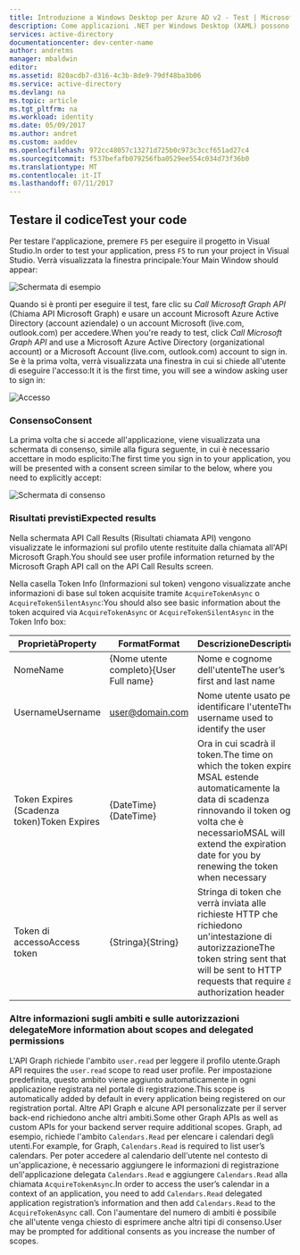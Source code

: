 ```yaml
---
title: Introduzione a Windows Desktop per Azure AD v2 - Test | Microsoft Docs
description: Come applicazioni .NET per Windows Desktop (XAML) possono chiamare un'API che richiede token di accesso dall'endpoint di Azure Active Directory v2
services: active-directory
documentationcenter: dev-center-name
author: andretms
manager: mbaldwin
editor: 
ms.assetid: 820acdb7-d316-4c3b-8de9-79df48ba3b06
ms.service: active-directory
ms.devlang: na
ms.topic: article
ms.tgt_pltfrm: na
ms.workload: identity
ms.date: 05/09/2017
ms.author: andret
ms.custom: aaddev
ms.openlocfilehash: 972cc48057c13271d725b0c973c3ccf651ad27c4
ms.sourcegitcommit: f537befafb079256fba0529ee554c034d73f36b0
ms.translationtype: MT
ms.contentlocale: it-IT
ms.lasthandoff: 07/11/2017
---
```

## <a name="test-your-code"></a><span data-ttu-id="bca98-103">Testare il codice</span><span class="sxs-lookup"><span data-stu-id="bca98-103">Test your code</span></span>

<span data-ttu-id="bca98-104">Per testare l'applicazione, premere `F5` per eseguire il progetto in Visual Studio.</span><span class="sxs-lookup"><span data-stu-id="bca98-104">In order to test your application, press `F5` to run your project in Visual Studio.</span></span> <span data-ttu-id="bca98-105">Verrà visualizzata la finestra principale:</span><span class="sxs-lookup"><span data-stu-id="bca98-105">Your Main Window should appear:</span></span>

![Schermata di esempio](media/active-directory-mobileanddesktopapp-windowsdesktop-test/samplescreenshot.png)

<span data-ttu-id="bca98-107">Quando si è pronti per eseguire il test, fare clic su *Call Microsoft Graph API* (Chiama API Microsoft Graph) e usare un account Microsoft Azure Active Directory (account aziendale) o un account Microsoft (live.com, outlook.com) per accedere.</span><span class="sxs-lookup"><span data-stu-id="bca98-107">When you're ready to test, click *Call Microsoft Graph API* and use a Microsoft Azure Active Directory (organizational account) or a Microsoft Account (live.com, outlook.com) account to sign in.</span></span> <span data-ttu-id="bca98-108">Se è la prima volta, verrà visualizzata una finestra in cui si chiede all'utente di eseguire l'accesso:</span><span class="sxs-lookup"><span data-stu-id="bca98-108">It it is the first time, you will see a window asking user to sign in:</span></span>

![Accesso](media/active-directory-mobileanddesktopapp-windowsdesktop-test/signinscreenshot.png)

### <a name="consent"></a><span data-ttu-id="bca98-110">Consenso</span><span class="sxs-lookup"><span data-stu-id="bca98-110">Consent</span></span>
<span data-ttu-id="bca98-111">La prima volta che si accede all'applicazione, viene visualizzata una schermata di consenso, simile alla figura seguente, in cui è necessario accettare in modo esplicito:</span><span class="sxs-lookup"><span data-stu-id="bca98-111">The first time you sign in to your application, you will be presented with a consent screen similar to the below, where you need to explicitly accept:</span></span>

![Schermata di consenso](media/active-directory-mobileanddesktopapp-windowsdesktop-test/consentscreen.png)

### <a name="expected-results"></a><span data-ttu-id="bca98-113">Risultati previsti</span><span class="sxs-lookup"><span data-stu-id="bca98-113">Expected results</span></span>
<span data-ttu-id="bca98-114">Nella schermata API Call Results (Risultati chiamata API) vengono visualizzate le informazioni sul profilo utente restituite dalla chiamata all'API Microsoft Graph.</span><span class="sxs-lookup"><span data-stu-id="bca98-114">You should see user profile information returned by the Microsoft Graph API call on the API Call Results screen.</span></span>

<span data-ttu-id="bca98-115">Nella casella Token Info (Informazioni sul token) vengono visualizzate anche informazioni di base sul token acquisite tramite `AcquireTokenAsync` o `AcquireTokenSilentAsync`:</span><span class="sxs-lookup"><span data-stu-id="bca98-115">You  should also see basic information about the token acquired via `AcquireTokenAsync` or `AcquireTokenSilentAsync` in the Token Info box:</span></span>

|<span data-ttu-id="bca98-116">Proprietà</span><span class="sxs-lookup"><span data-stu-id="bca98-116">Property</span></span>  |<span data-ttu-id="bca98-117">Format</span><span class="sxs-lookup"><span data-stu-id="bca98-117">Format</span></span>  |<span data-ttu-id="bca98-118">Descrizione</span><span class="sxs-lookup"><span data-stu-id="bca98-118">Description</span></span> |
|---------|---------|---------|
|<span data-ttu-id="bca98-119">Nome</span><span class="sxs-lookup"><span data-stu-id="bca98-119">Name</span></span> | <span data-ttu-id="bca98-120">{Nome utente completo}</span><span class="sxs-lookup"><span data-stu-id="bca98-120">{User Full name}</span></span> |<span data-ttu-id="bca98-121">Nome e cognome dell'utente</span><span class="sxs-lookup"><span data-stu-id="bca98-121">The user’s first and last name</span></span>|
|<span data-ttu-id="bca98-122">Username</span><span class="sxs-lookup"><span data-stu-id="bca98-122">Username</span></span> |<span>user@domain.com</span> |<span data-ttu-id="bca98-123">Nome utente usato per identificare l'utente</span><span class="sxs-lookup"><span data-stu-id="bca98-123">The username used to identify the user</span></span>|
|<span data-ttu-id="bca98-124">Token Expires (Scadenza token)</span><span class="sxs-lookup"><span data-stu-id="bca98-124">Token Expires</span></span> |<span data-ttu-id="bca98-125">{DateTime}</span><span class="sxs-lookup"><span data-stu-id="bca98-125">{DateTime}</span></span>         |<span data-ttu-id="bca98-126">Ora in cui scadrà il token.</span><span class="sxs-lookup"><span data-stu-id="bca98-126">The time on which the token expires.</span></span> <span data-ttu-id="bca98-127">MSAL estende automaticamente la data di scadenza rinnovando il token ogni volta che è necessario</span><span class="sxs-lookup"><span data-stu-id="bca98-127">MSAL will extend the expiration date for you by renewing the token when necessary</span></span>|
|<span data-ttu-id="bca98-128">Token di accesso</span><span class="sxs-lookup"><span data-stu-id="bca98-128">Access token</span></span> |<span data-ttu-id="bca98-129">{Stringa}</span><span class="sxs-lookup"><span data-stu-id="bca98-129">{String}</span></span>         |<span data-ttu-id="bca98-130">Stringa di token che verrà inviata alle richieste HTTP che richiedono un'intestazione di autorizzazione</span><span class="sxs-lookup"><span data-stu-id="bca98-130">The token string sent that will be sent to HTTP requests that require an authorization header</span></span>|

<!--start-collapse-->
### <a name="more-information-about-scopes-and-delegated-permissions"></a><span data-ttu-id="bca98-131">Altre informazioni sugli ambiti e sulle autorizzazioni delegate</span><span class="sxs-lookup"><span data-stu-id="bca98-131">More information about scopes and delegated permissions</span></span>
<span data-ttu-id="bca98-132">L'API Graph richiede l'ambito `user.read` per leggere il profilo utente.</span><span class="sxs-lookup"><span data-stu-id="bca98-132">Graph API requires the `user.read` scope to read user profile.</span></span> <span data-ttu-id="bca98-133">Per impostazione predefinita, questo ambito viene aggiunto automaticamente in ogni applicazione registrata nel portale di registrazione.</span><span class="sxs-lookup"><span data-stu-id="bca98-133">This scope is automatically added by default in every application being registered on our registration portal.</span></span> <span data-ttu-id="bca98-134">Altre API Graph e alcune API personalizzate per il server back-end richiedono anche altri ambiti.</span><span class="sxs-lookup"><span data-stu-id="bca98-134">Some other Graph APIs as well as custom APIs for your backend server require additional scopes.</span></span> <span data-ttu-id="bca98-135">Graph, ad esempio, richiede l'ambito `Calendars.Read` per elencare i calendari degli utenti.</span><span class="sxs-lookup"><span data-stu-id="bca98-135">For example, for Graph, `Calendars.Read` is required to list user’s calendars.</span></span> <span data-ttu-id="bca98-136">Per poter accedere al calendario dell'utente nel contesto di un'applicazione, è necessario aggiungere le informazioni di registrazione dell'applicazione delegata `Calendars.Read` e aggiungere `Calendars.Read` alla chiamata `AcquireTokenAsync`.</span><span class="sxs-lookup"><span data-stu-id="bca98-136">In order to access the user’s calendar in a context of an application, you need to add `Calendars.Read` delegated application registration’s information and then add `Calendars.Read` to the `AcquireTokenAsync` call.</span></span> <span data-ttu-id="bca98-137">Con l'aumentare del numero di ambiti è possibile che all'utente venga chiesto di esprimere anche altri tipi di consenso.</span><span class="sxs-lookup"><span data-stu-id="bca98-137">User may be prompted for additional consents as you increase the number of scopes.</span></span>

<!--end-collapse-->



